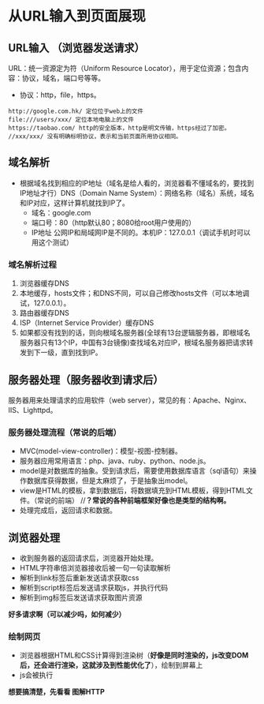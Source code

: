 # 从URL输入到页面展现

## URL输入  （浏览器发送请求）
URL：统一资源定为符（Uniform Resource Locator），用于定位资源；包含内容：协议，域名，端口号等等。
- 协议：http，file，https。
```
http://google.com.hk/ 定位位于web上的文件
file:///users/xxx/ 定位本地电脑上的文件
https://taobao.com/ http的安全版本，http是明文传输，https经过了加密。
//xxx/xxx/ 没有明确标明协议，表示和当前页面所用协议相同。
```

## 域名解析
- 根据域名找到相应的IP地址（域名是给人看的，浏览器看不懂域名的，要找到IP地址才行）DNS（Domain Name System）：网络名称（域名）系统，域名和IP对应，这样计算机就找到IP了。
    - 域名：google.com
    - 端口号：80（http默认80；8080给root用户使用的）
    - IP地址 公网IP和局域网IP是不同的。本机IP：127.0.0.1（调试手机时可以用这个测试）

### 域名解析过程
   1. 浏览器缓存DNS
   2. 本地缓存，hosts文件；和DNS不同，可以自己修改hosts文件（可以本地调试，127.0.0.1）。
   3. 路由器缓存DNS
   4. ISP（Internet Service Provider）缓存DNS
   5. 如果都没有找到的话，则向根域名服务器(全球有13台逻辑服务器，即根域名服务器只有13个IP，中国有3台镜像)查找域名对应IP，根域名服务器把请求转发到下一级，直到找到IP。
 
## 服务器处理（服务器收到请求后）
服务器用来处理请求的应用软件（web server），常见的有：Apache、Nginx、IIS、Lighttpd。

### 服务器处理流程（常说的后端）
- MVC(model-view-controller)：模型-视图-控制器。
- 服务器应用常用语言：php、java、ruby、python、node.js。
- model是对数据库的抽象。受到请求后，需要使用数据库语言（sql语句）来操作数据库获得数据，但是太麻烦了，于是抽象出model。
- view是HTML的模板，拿到数据后，将数据填充到HTML模板，得到HTML文件。（常说的前端） //**？常说的各种前端框架好像也是类型的结构啊。**
- 处理完成后，返回请求和数据。

## 浏览器处理
- 收到服务器的返回请求后，浏览器开始处理。
- HTML字符串倍浏览器接收后被一句一句读取解析
- 解析到link标签后重新发送请求获取css
- 解析到script标签后发送请求获取js，并执行代码
- 解析到img标签后发送请求获取图片资源

**好多请求啊（可以减少吗，如何减少）**

### 绘制网页
- 浏览器根据HTML和CSS计算得到渲染树（**好像是同时渲染的，js改变DOM后，还会进行渲染，这就涉及到性能优化了**），绘制到屏幕上
- js会被执行

**想要搞清楚，先看看 图解HTTP**
